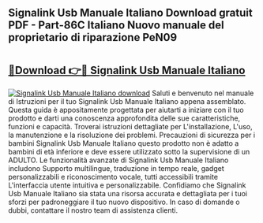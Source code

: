 ## Signalink Usb Manuale Italiano Download gratuit PDF - Part-86C Italiano Nuovo manuale del proprietario di riparazione PeN09

# <h2><a href="http://dfe99r.blite.top/?on=Signalink+Usb+Manuale+Italiano">🔗Download 👉🔴 Signalink Usb Manuale Italiano</a></h2>

[![Signalink Usb Manuale Italiano download](https://i.imgur.com/lujVjoI.png)](http://dfe99r.blite.top/?on=Signalink+Usb+Manuale+Italiano)
Saluti e benvenuto nel manuale di Istruzioni per il tuo Signalink Usb Manuale Italiano appena assemblato. Questa guida è appositamente progettata per aiutarti a iniziare con il tuo prodotto e darti una conoscenza approfondita delle sue caratteristiche, funzioni e capacità. Troverai istruzioni dettagliate per L'installazione, L'uso, la manutenzione e la risoluzione dei problemi. Precauzioni di sicurezza per i bambini Signalink Usb Manuale Italiano questo prodotto non è adatto a bambini di età inferiore e deve essere utilizzato sotto la supervisione di un ADULTO. Le funzionalità avanzate di Signalink Usb Manuale Italiano includono Supporto multilingue, traduzione in tempo reale, gadget personalizzabili e riconoscimento vocale, tutti accessibili tramite L'interfaccia utente intuitiva e personalizzabile. Confidiamo che Signalink Usb Manuale Italiano sia stata una risorsa accurata e dettagliata per i tuoi sforzi per padroneggiare il tuo nuovo dispositivo. In caso di domande o dubbi, contattare il nostro team di assistenza clienti.

